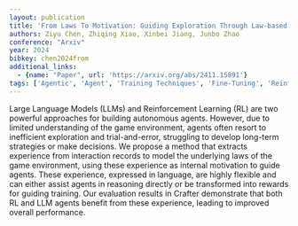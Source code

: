 ```yaml
---
layout: publication
title: 'From Laws To Motivation: Guiding Exploration Through Law-based Reasoning And Rewards'
authors: Ziyu Chen, Zhiqing Xiao, Xinbei Jiang, Junbo Zhao
conference: "Arxiv"
year: 2024
bibkey: chen2024from
additional_links:
  - {name: "Paper", url: 'https://arxiv.org/abs/2411.15891'}
tags: ['Agentic', 'Agent', 'Training Techniques', 'Fine-Tuning', 'Reinforcement Learning']
---
```

Large Language Models (LLMs) and Reinforcement Learning (RL) are two powerful
approaches for building autonomous agents. However, due to limited
understanding of the game environment, agents often resort to inefficient
exploration and trial-and-error, struggling to develop long-term strategies or
make decisions. We propose a method that extracts experience from interaction
records to model the underlying laws of the game environment, using these
experience as internal motivation to guide agents. These experience, expressed
in language, are highly flexible and can either assist agents in reasoning
directly or be transformed into rewards for guiding training. Our evaluation
results in Crafter demonstrate that both RL and LLM agents benefit from these
experience, leading to improved overall performance.
